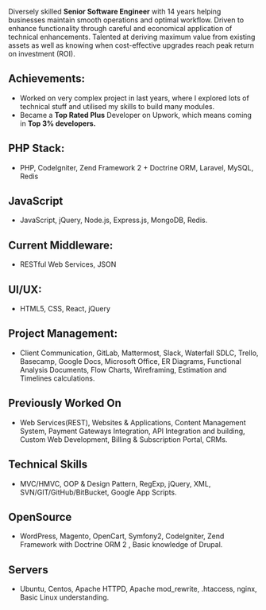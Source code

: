 Diversely skilled **Senior Software Engineer** with 14 years helping businesses maintain smooth operations and optimal workflow. Driven to enhance functionality through careful and economical application of technical enhancements. Talented at deriving maximum value from existing assets as well as knowing when cost-effective upgrades reach peak return on investment (ROI).

## Achievements:
  - Worked on very complex project in last years, where I explored lots of technical stuff and utilised my skills to build many modules.
  - Became a **Top Rated Plus** Developer on Upwork, which means coming in **Top 3% developers.** 

## PHP Stack: 
  - PHP, CodeIgniter, Zend Framework 2 + Doctrine ORM, Laravel, MySQL, Redis

## JavaScript
  - JavaScript, jQuery, Node.js, Express.js, MongoDB, Redis.

## Current Middleware:
  - RESTful Web Services, JSON

## UI/UX:
  - HTML5, CSS, React, jQuery
## Project Management:
  - Client Communication, GitLab, Mattermost, Slack, Waterfall SDLC, Trello, Basecamp, Google Docs, Microsoft Office, ER Diagrams, Functional Analysis Documents, Flow Charts, Wireframing, Estimation and Timelines calculations.

## Previously Worked On 
- Web Services(REST), Websites & Applications, Content Management System, Payment Gateways Integration, API Integration and building, Custom Web Development, Billing & Subscription Portal, CRMs. 

## Technical Skills
 - MVC/HMVC, OOP & Design Pattern, RegExp,  jQuery, XML, SVN/GIT/GitHub/BitBucket, Google App Scripts. 

## OpenSource
  - WordPress, Magento, OpenCart, Symfony2, CodeIgniter, Zend Framework with Doctrine ORM 2 , Basic knowledge of Drupal. 

## Servers
  - Ubuntu, Centos, Apache HTTPD, Apache mod_rewrite, .htaccess, nginx, Basic Linux understanding.
